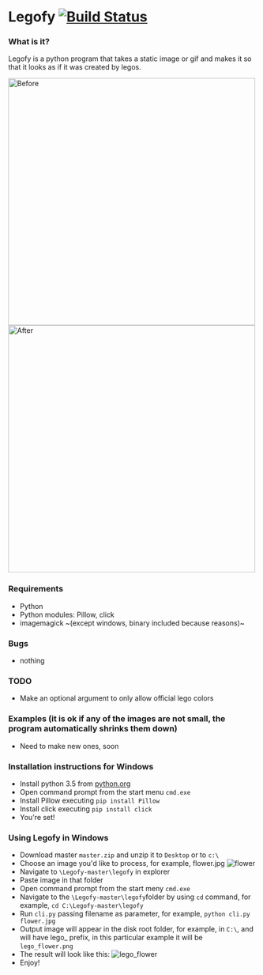 # Legofy [![Build Status](https://travis-ci.org/JuanPotato/Legofy.svg?branch=master)](https://travis-ci.org/JuanPotato/Legofy)

### What is it?
Legofy is a python program that takes a static image or gif and makes it so that it looks as if it was created by legos.

<img alt="Before" title="Before" height="500" src="https://github.com/JuanPotato/Legofy/blob/master/tests/image.jpg?raw=true">
<img alt="After" title="After" height="500" src="https://github.com/JuanPotato/Legofy/blob/master/tests/lego_image.png?raw=true">

### Requirements
* Python
* Python modules: Pillow, click
* imagemagick ~(except windows, binary included because reasons)~

### Bugs
* nothing

### TODO
* Make an optional argument to only allow official lego colors

### Examples (it is ok if any of the images are not small, the program automatically shrinks them down)
* Need to make new ones, soon

### Installation instructions for Windows
* Install python 3.5 from [python.org](python.org)
* Open command prompt from the start menu `cmd.exe`
* Install Pillow executing `pip install Pillow`
* Install click executing `pip install click`
* You're set!

### Using Legofy in Windows
* Download master `master.zip` and unzip it to `Desktop` or to `c:\`
* Choose an image you'd like to process, for example, flower.jpg
![flower](https://cloud.githubusercontent.com/assets/2467931/10850989/8f72b7a6-7f39-11e5-9dff-64bd953e060e.jpg)
* Navigate to `\Legofy-master\legofy` in explorer
* Paste image in that folder
* Open command prompt from the start meny `cmd.exe`
* Navigate to the `\Legofy-master\legofy`folder by using `cd` command, for example, `cd C:\Legofy-master\legofy`
* Run `cli.py` passing filename as parameter, for example, `python cli.py flower.jpg`
* Output image will appear in the disk root folder, for example, in `C:\`, and will have lego_ prefix, in this particular example it will be `lego_flower.png`
* The result will look like this:
![lego_flower](https://cloud.githubusercontent.com/assets/2467931/10850994/91c58920-7f39-11e5-9912-c6ecdfbf3c5c.png)
* Enjoy!
